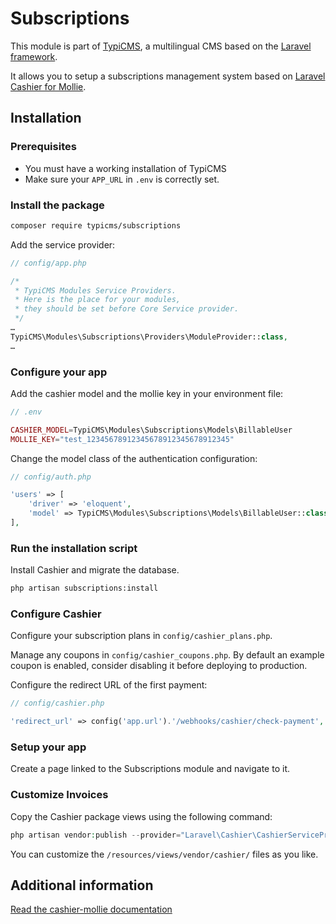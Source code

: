 # Subscriptions

This module is part of [TypiCMS](https://github.com/TypiCMS/Base), a multilingual CMS based on the [Laravel framework](https://github.com/laravel/framework).

It allows you to setup a subscriptions management system based on [Laravel Cashier for Mollie](https://github.com/laravel/cashier-mollie).

## Installation

### Prerequisites

-   You must have a working installation of TypiCMS
-   Make sure your `APP_URL` in `.env` is correctly set.

### Install the package

```bash
composer require typicms/subscriptions
```

Add the service provider:

```php
// config/app.php

/*
 * TypiCMS Modules Service Providers.
 * Here is the place for your modules,
 * they should be set before Core Service provider.
 */
…
TypiCMS\Modules\Subscriptions\Providers\ModuleProvider::class,
…
```

### Configure your app

Add the cashier model and the mollie key in your environment file:

```php
// .env

CASHIER_MODEL=TypiCMS\Modules\Subscriptions\Models\BillableUser
MOLLIE_KEY="test_12345678912345678912345678912345"
```

Change the model class of the authentication configuration:

```php
// config/auth.php

'users' => [
    'driver' => 'eloquent',
    'model' => TypiCMS\Modules\Subscriptions\Models\BillableUser::class,
],
```

### Run the installation script

Install Cashier and migrate the database.

```bash
php artisan subscriptions:install
```

### Configure Cashier

Configure your subscription plans in `config/cashier_plans.php`.

Manage any coupons in `config/cashier_coupons.php`. By default an example coupon is enabled, consider disabling it before deploying to production.

Configure the redirect URL of the first payment:

```php
// config/cashier.php

'redirect_url' => config('app.url').'/webhooks/cashier/check-payment',
```

### Setup your app

Create a page linked to the Subscriptions module and navigate to it.


### Customize Invoices

Copy the Cashier package views using the following command: 

```php
php artisan vendor:publish --provider="Laravel\Cashier\CashierServiceProvider" --tag="cashier-views"
```

You can customize the `/resources/views/vendor/cashier/` files as you like.

## Additional information

[Read the cashier-mollie documentation](https://github.com/laravel/cashier-mollie)
